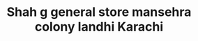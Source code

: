 ---
title: "Shah g general store mansehra colony landhi Karachi"
url: /karachi/shah-g-general-store-mansehra-colony-landhi-karachi/
shop: general
---